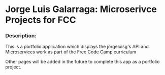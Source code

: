 # Jorge Luis Galarraga: Microserivce Projects for FCC

### Description:

This is a portfolio application which displays the jorgeluisg's API and Microservices work as part of the Free Code Camp curriculum

Other pages will be added in the future to complete this app as a portfolio project.